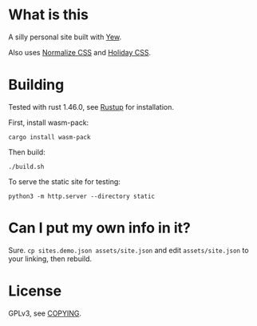 # What is this

A silly personal site built with [Yew](https://github.com/yewstack/yew).

Also uses [Normalize CSS](https://github.com/necolas/normalize.css) and [Holiday CSS](https://holidaycss.js.org/).

# Building

Tested with rust 1.46.0, see [Rustup](https://rustup.rs/) for installation.

First, install wasm-pack:

```
cargo install wasm-pack
```

Then build:

```
./build.sh
```

To serve the static site for testing:

```
python3 -m http.server --directory static
```

# Can I put my own info in it?

Sure. `cp sites.demo.json assets/site.json` and edit `assets/site.json` to your linking, then rebuild.

# License

GPLv3, see [COPYING](./COPYING).
